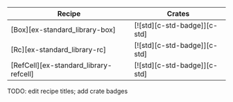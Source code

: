 | Recipe | Crates |
|---|---|
| [Box][ex-standard_library-box] | [![std][c-std-badge]][c-std] |
| [Rc][ex-standard_library-rc] | [![std][c-std-badge]][c-std] |
| [RefCell][ex-standard_library-refcell] | [![std][c-std-badge]][c-std] |

<div class="hidden">
TODO: edit recipe titles; add crate badges
</div>
